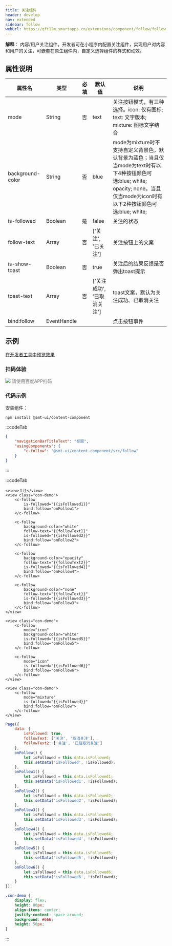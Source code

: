 ```yaml
---
title: 关注组件
header: develop
nav: extended
sidebar: follow
webUrl: https://qft12m.smartapps.cn/extensions/component/follow/follow
---
```




**解释**：  内容/用户关注组件。开发者可在小程序内配置关注组件，实现用户对内容和用户的关注，可嵌套在原生组件内，自定义选择组件的样式和动效。

## 属性说明 

|属性名 | 类型 | 必填 | 默认值 |说明 |
|---|---|---|---|---|
|mode|String|否|text|关注按钮模式，有三种选择。icon: 仅有图标; text: 文字版本; mixture: 图标文字结合|
|background-color|String|否|blue|mode为mixture时不支持自定义背景色，默认背景为蓝色；当且仅当mode为text时有以下4种按钮颜色可选:blue; white; opacity; none。当且仅当mode为icon时有以下2种按钮颜色可选:blue; white;|
|is-followed|Boolean|是|false|关注的状态|
|follow-text|Array|否|['关注', '已关注']|关注按钮上的文案|
|is-show-toast|Boolean|否|true|关注后的结果反馈是否弹出toast提示|
|toast-text|Array|否|['关注成功', '已取消关注']|toast文案，默认为关注成功、已取消关注|
|bind:follow|EventHandle|||点击按钮事件|

## 示例
<a href="swanide://fragment/b3b6335ac334d35a41e7fc0c457ea82f1582530427831" title="在开发者工具中预览效果" target="_self">在开发者工具中预览效果</a>


### 扫码体验
<div class='scan-code-container'>
    <img src="https://b.bdstatic.com/miniapp/assets/images/doc_demo/subPackages_extensionsPackage_follow_follow.png" class="demo-qrcode-image" />
    <font color=#777 12px>请使用百度APP扫码</font>
</div>



### 代码示例

安装组件：
```    
npm install @smt-ui/content-component
```

 
:::codeTab
```json
{
    "navigationBarTitleText": "标题",
    "usingComponents": {
        "c-follow": "@smt-ui/content-component/src/follow"
    }
}
```
:::
 
:::codeTab
```swan
<view>关注</view>
<view class="con-demo">
    <c-follow
        is-followed="{{isFollowed1}}"
        bind:follow="onFollow1">
    </c-follow>

    <c-follow
        background-color="white"
        follow-text="{{followText}}"
        is-followed="{{isFollowed2}}"
        bind:follow="onFollow2">
    </c-follow>

    <c-follow
        background-color="opacity"
        follow-text="{{followText2}}"
        is-followed="{{isFollowed4}}"
        bind:follow="onFollow4">
    </c-follow>

    <c-follow
        background-color="none"
        follow-text="{{followText}}"
        is-followed="{{isFollowed3}}"
        bind:follow="onFollow3">
    </c-follow>
</view>

<view class="con-demo">
    <c-follow
        mode="icon"
        background-color="white"
        is-followed="{{isFollowed5}}"
        bind:follow="onFollow5">
    </c-follow>

    <c-follow
        mode="icon"
        is-followed="{{isFollowed6}}"
        bind:follow="onFollow6">
    </c-follow>
</view>

<view class="con-demo">
    <c-follow
        mode="mixture"
        is-followed="{{isFollowed}}"
        bind:follow="onFollow">
    </c-follow>
</view>
```

 

```js
Page({
    data: {
        isFollowed: true,
        followText: ['关注', '取消关注'],
        followText2: ['关注', '已经取消关注']
    },
    onFollow() {
        let isFollowed = this.data.isFollowed;
        this.setData('isFollowed', !isFollowed);
    },
    onFollow1() {
        let isFollowed = this.data.isFollowed1;
        this.setData('isFollowed1', !isFollowed);
    },
    onFollow2() {
        let isFollowed = this.data.isFollowed2;
        this.setData('isFollowed2', !isFollowed);
    },
    onFollow3() {
        let isFollowed = this.data.isFollowed3;
        this.setData('isFollowed3', !isFollowed);
    },
    onFollow4() {
        let isFollowed = this.data.isFollowed4;
        this.setData('isFollowed4', !isFollowed);
    },
    onFollow5() {
        let isFollowed = this.data.isFollowed5;
        this.setData('isFollowed5', !isFollowed);
    },
    onFollow6() {
        let isFollowed = this.data.isFollowed6;
        this.setData('isFollowed6', !isFollowed);
    }
});
```


 
```css
.con-demo {
    display: flex;
    height: 80px;
    align-items: center;
    justify-content: space-around;
    background: #666;
    height: 50px;
}
```
:::
